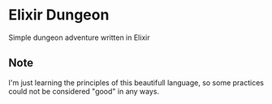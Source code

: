 # Elixir Dungeon
Simple dungeon adventure written in Elixir 
## Note
I'm just learning the principles of this beautifull language, so some practices could not be considered "good" in any ways. 
